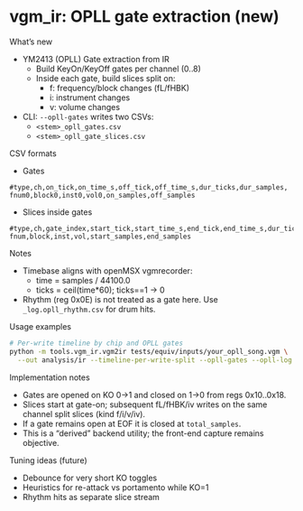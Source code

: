 # vgm_ir: OPLL gate extraction (new)

What’s new
- YM2413 (OPLL) Gate extraction from IR
  - Build KeyOn/KeyOff gates per channel (0..8)
  - Inside each gate, build slices split on:
    - f: frequency/block changes (fL/fHBK)
    - i: instrument changes
    - v: volume changes
- CLI: `--opll-gates` writes two CSVs:
  - `<stem>_opll_gates.csv`
  - `<stem>_opll_gate_slices.csv`

CSV formats
- Gates
```
#type,ch,on_tick,on_time_s,off_tick,off_time_s,dur_ticks,dur_samples,
fnum0,block0,inst0,vol0,on_samples,off_samples
```
- Slices inside gates
```
#type,ch,gate_index,start_tick,start_time_s,end_tick,end_time_s,dur_ticks,dur_samples,
fnum,block,inst,vol,start_samples,end_samples
```
Notes
- Timebase aligns with openMSX vgmrecorder:
  - time = samples / 44100.0
  - ticks = ceil(time*60); ticks==1 → 0
- Rhythm (reg 0x0E) is not treated as a gate here. Use `_log.opll_rhythm.csv` for drum hits.

Usage examples
```bash
# Per-write timeline by chip and OPLL gates
python -m tools.vgm_ir.vgm2ir tests/equiv/inputs/your_opll_song.vgm \
  --out analysis/ir --timeline-per-write-split --opll-gates --opll-log
```

Implementation notes
- Gates are opened on KO 0→1 and closed on 1→0 from regs 0x10..0x18.
- Slices start at gate-on; subsequent fL/fHBK/iv writes on the same channel split slices (kind f/i/v/iv).
- If a gate remains open at EOF it is closed at `total_samples`.
- This is a “derived” backend utility; the front-end capture remains objective.

Tuning ideas (future)
- Debounce for very short KO toggles
- Heuristics for re-attack vs portamento while KO=1
- Rhythm hits as separate slice stream
